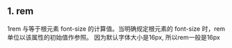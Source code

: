 ## 1. rem
1rem 与等于根元素 font-size 的计算值。当明确规定根元素的 font-size 时，rem 单位以该属性的初始值作参照。
因为默认字体大小是16px, 所以rem一般是16px